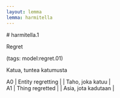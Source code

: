 ```yaml
---
layout: lemma
lemma: harmitella
---
```


<div class="sense">
# <span class="sensename">harmitella.1</span>

<span class="description">Regret</span>

(tags: model:regret.01)

<span class="description">Katua, tuntea katumusta</span>

A0 | Entity regretting |   | Taho, joka katuu |  
A1 | Thing regretted |   | Asia, jota kadutaan |  

</div>

